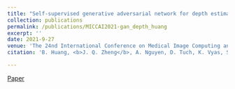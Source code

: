 ```yaml
---
title: "Self-supervised generative adversarial network for depth estimation in laparoscopic images"
collection: publications
permalink: /publications/MICCAI2021-gan_depth_huang
excerpt: ''
date: 2021-9-27
venue: 'The 24nd International Conference on Medical Image Computing and Computer Assisted Intervention (MICCAI2021)'
citation: 'B. Huang, <b>J. Q. Zheng</b>, A. Nguyen, D. Tuch, K. Vyas, S. Giannarou, D. S. Elson, "", in <i>International Workshop on Shape in Medical Imaging, Medical Image Analysis and Computer Assisted Intervention (MICCAI), Springer</i>, 2021.'

---
```


[Paper](https://link.springer.com/chapter/10.1007/978-3-030-87202-1_22)
<!-- paperurl: '' 
-->
